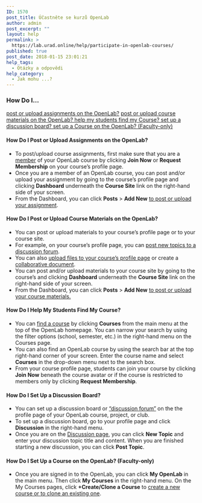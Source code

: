 ```yaml
---
ID: 1570
post_title: Účastněte se kurzů OpenLab
author: admin
post_excerpt: ""
layout: help
permalink: >
  https://lab.urad.online/help/participate-in-openlab-courses/
published: true
post_date: 2018-01-15 23:01:21
help_tags:
  - Otázky a odpovědi
help_category:
  - Jak mohu ...?
---
```

<h3>How Do I…</h3>
<a href="https://lab.urad.online/help/participate-in-openlab-courses/#postassignments">post or upload assignments on the OpenLab?</a>
<a href="https://lab.urad.online/help/participate-in-openlab-courses/#postmaterials">post or upload course materials on the OpenLab?
</a><a href="https://lab.urad.online/help/participate-in-openlab-courses/#findcourse">help my students find my Course?
</a><a href="https://lab.urad.online/help/participate-in-openlab-courses/#discussion">set up a discussion board?
</a><a href="https://lab.urad.online/help/participate-in-openlab-courses/#setupcourse">set up a Course on the OpenLab? (Faculty-only)</a><a name="postassignments"></a>
<h4>How Do I Post or Upload Assignments on the OpenLab?</h4>
<ul>
 	<li>To post/upload course assignments, first make sure that you are a <a href="https://lab.urad.online/help/joining-a-course/">member</a> of your OpenLab course by clicking <strong>Join Now</strong> or <strong>Request Membership</strong> on your course’s profile page.</li>
 	<li>Once you are a member of an OpenLab course, you can post and/or upload your assignment by going to the course’s profile page and clicking <strong>Dashboard</strong> underneath the <strong>Course Site</strong> link on the right-hand side of your screen.</li>
 	<li>From the Dashboard, you can click <strong>Posts</strong> &gt; <strong>Add New</strong> <a href="https://lab.urad.online/help/writing-a-post/">to post or upload your assignment</a>.<a name="postmaterials"></a></li>
</ul>
<h4>How Do I Post or Upload Course Materials on the OpenLab?</h4>
<ul>
 	<li>You can post or upload materials to your course’s profile page or to your course site.</li>
 	<li>For example, on your course’s profile page, you can <a href="https://lab.urad.online/help/discussion-forums/">post new topics to a discussion forum</a>.</li>
 	<li>You can also <a href="https://lab.urad.online/help/using-files/">upload files to your course’s profile page</a> or create a <a href="https://lab.urad.online/help/using-docs/">collaborative document</a>.</li>
 	<li>You can post and/or upload materials to your course site by going to the course’s and clicking <strong>Dashboard</strong> underneath the <strong>Course Site</strong> link on the right-hand side of your screen.</li>
 	<li>From the Dashboard, you can click <strong>Posts</strong> &gt; <strong>Add New</strong> <a href="https://lab.urad.online/help/writing-a-post/">to post or upload your course materials.</a><a name="findcourse"></a></li>
</ul>
<h4>How Do I Help My Students Find My Course?</h4>
<ul>
 	<li>You can <a href="https://lab.urad.online/help/finding-a-course/">find a course</a> by clicking <strong>Courses</strong> from the main menu at the top of the OpenLab homepage. You can narrow your search by using the filter options (school, semester, etc.) in the right-hand menu on the Courses page.</li>
 	<li>You can also find an OpenLab course by using the search bar at the top right-hand corner of your screen. Enter the course name and select <strong>Courses</strong> in the drop-down menu next to the search box.</li>
 	<li>From your course profile page, students can join your course by clicking <strong>Join Now</strong> beneath the course avatar or if the course is restricted to members only by clicking <strong>Request Membership</strong>.<a name="discussion"></a></li>
</ul>
<h4>How Do I Set Up a Discussion Board?</h4>
<ul>
 	<li>You can set up a discussion board or <a href="https://lab.urad.online/help/discussion-forums/">“discussion forum”</a> on the the profile page of your OpenLab course, project, or club.</li>
 	<li>To set up a discussion board, go to your profile page and click <strong>Discussion</strong> in the right-hand menu.</li>
 	<li>Once you are on the <a href="https://lab.urad.online/help/discussion-forums/">Discussion page</a>, you can click <strong>New Topic</strong> and enter your discussion topic title and content. When you are finished starting a new discussion, you can click <strong>Post Topic</strong>.<a name="setupcourse"></a></li>
</ul>
<h4>How Do I Set Up a Course on the OpenLab? (Faculty-only)</h4>
<ul>
 	<li>Once you are signed in to the OpenLab, you can click <strong>My OpenLab</strong> in the main menu. Then click <strong>My Courses</strong> in the right-hand menu. On the My Courses pages, click <strong>+Create/Clone a Course</strong> to <a href="https://lab.urad.online/help/creating-a-course-faculty-only/">create a new course or to clone an existing one</a>.</li>
</ul>